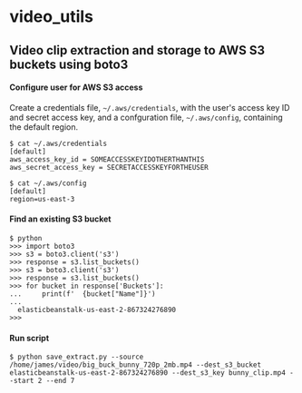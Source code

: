 # video_utils

## Video clip extraction and storage to AWS S3 buckets using boto3

#### Configure user for AWS S3 access
Create a credentials file, `~/.aws/credentials`, with the user's access key ID 
and secret access key, and a confguration file, `~/.aws/config`, containing the 
default region.

```
$ cat ~/.aws/credentials
[default]
aws_access_key_id = SOMEACCESSKEYIDOTHERTHANTHIS
aws_secret_access_key = SECRETACCESSKEYFORTHEUSER

$ cat ~/.aws/config 
[default]
region=us-east-3

```

#### Find an existing S3 bucket
```
$ python
>>> import boto3
>>> s3 = boto3.client('s3')
>>> response = s3.list_buckets()
>>> s3 = boto3.client('s3')
>>> response = s3.list_buckets()
>>> for bucket in response['Buckets']:
...     print(f'  {bucket["Name"]}')
... 
  elasticbeanstalk-us-east-2-867324276890
>>>
```
#### Run script
```
$ python save_extract.py --source /home/james/video/big_buck_bunny_720p_2mb.mp4 --dest_s3_bucket elasticbeanstalk-us-east-2-867324276890 --dest_s3_key bunny_clip.mp4 --start 2 --end 7
```
